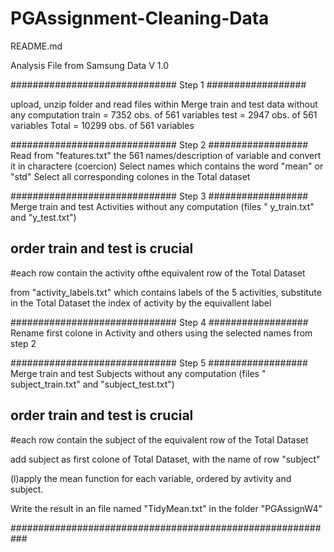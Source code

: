 # PGAssignment-Cleaning-Data
README.md


Analysis File from Samsung Data
V 1.0 


##############################  Step 1 ##################

upload, unzip folder and read files within
Merge train and test data without any computation
train = 7352 obs. of 561 variables
test  = 2947 obs. of 561 variables
Total = 10299 obs. of 561 variables




##############################  Step 2 ##################
Read from "features.txt" the 561 names/description of variable and convert it in charactere (coercion)
Select names which contains  the word "mean" or "std"
Select all corresponding colones in  the Total dataset 




##############################  Step 3 ##################
Merge train and test Activities without any computation
(files " y_train.txt" and "y_test.txt") 
## order train and test is crucial
#each row contain the activity ofthe equivalent row of the Total Dataset

from "activity_labels.txt" which contains labels of the 5 activities, substitute in the Total Dataset 
the index of activity by the equivallent label



##############################  Step 4 ##################
Rename first colone in Activity and others using the selected names from step 2





##############################  Step 5 ##################
Merge train and test Subjects without any computation
(files " subject_train.txt" and "subject_test.txt") 
## order train and test is crucial
#each row contain the subject of the equivalent row of the Total Dataset


add subject as first colone of Total Dataset, with the name of row "subject"

(l)apply the  mean function  for each variable, ordered by avtivity and subject.  

Write the result in an file named "TidyMean.txt" in the folder "PGAssignW4"



###########################################################

